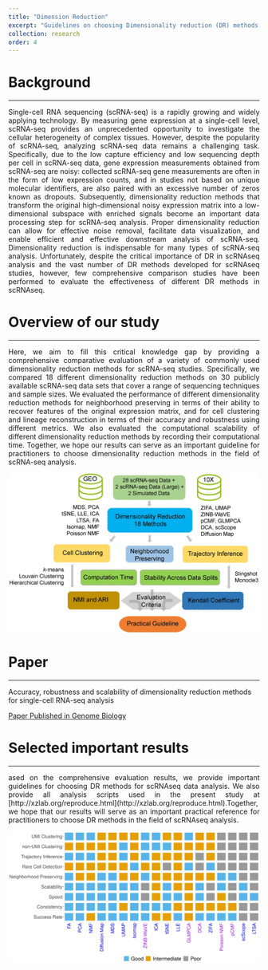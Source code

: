 ```yaml
---
title: "Dimension Reduction"
excerpt: "Guidelines on choosing Dimensionality reduction (DR) methods for scRNA-seq studies.<br/><img src='/images/DR_GB_2019_logo.jpeg' width='200'>"
collection: research
order: 4
---
```


# Background
------
<p style="text-align: justify">
Single-cell RNA sequencing (scRNA-seq) is a rapidly growing and widely applying technology. By measuring gene expression at a single-cell level, scRNA-seq provides an unprecedented opportunity to investigate the cellular heterogeneity of complex tissues. However, despite the popularity of scRNA-seq, analyzing scRNA-seq data remains a challenging task. Specifically, due to the low capture efficiency and low sequencing depth per cell in scRNA-seq data, gene expression measurements obtained from scRNA-seq are noisy: collected scRNA-seq gene measurements are often in the form of low expression counts, and in studies not based on unique molecular identifiers, are also paired with an excessive number of zeros known as dropouts. Subsequently, dimensionality reduction methods that transform the original high-dimensional noisy expression matrix into a low-dimensional subspace with enriched signals become an important data processing step for scRNA-seq analysis. Proper dimensionality reduction can allow for effective noise removal, facilitate data visualization, and enable efficient and effective downstream analysis of scRNA-seq. Dimensionality reduction is indispensable for many types of scRNA-seq analysis. Unfortunately, despite the critical importance of DR in scRNAseq analysis and the vast number of DR methods developed for scRNAseq studies, however, few comprehensive comparison studies have been performed to evaluate the effectiveness of different DR methods in scRNAseq.
</p>


# Overview of our study 
------
<p style="text-align: justify">
Here, we aim to fill this critical knowledge gap by providing a comprehensive comparative evaluation of a variety of commonly used dimensionality reduction methods for scRNA-seq studies. Specifically, we compared 18 different dimensionality reduction methods on 30 publicly available scRNA-seq data sets that cover a range of sequencing techniques and sample sizes. We evaluated the performance of different dimensionality reduction methods for neighborhood preserving in terms of their ability to recover features of the original expression matrix, and for cell clustering and lineage reconstruction in terms of their accuracy and robustness using different metrics. We also evaluated the computational scalability of different dimensionality reduction methods by recording their computational time. Together, we hope our results can serve as an important guideline for practitioners to choose dimensionality reduction methods in the field of scRNA-seq analysis.
</p>
<div style="text-align: center;">
  <img src="/images/DR_GB_2019.png" alt="drawing" width="500"/>
</div>


# Paper
------
Accuracy, robustness and scalability of dimensionality reduction methods for single-cell RNA-seq analysis

[Paper Published in Genome Biology](https://genomebiology.biomedcentral.com/articles/10.1186/s13059-019-1898-6)

# Selected important results
------
<p style="text-align: justify">
ased on the comprehensive evaluation results, we provide important guidelines for choosing DR methods for scRNAseq data analysis. We also provide all analysis scripts used in the present study at [http://xzlab.org/reproduce.html](http://xzlab.org/reproduce.html).Together, we hope that our results will serve as an important practical reference for practitioners to choose DR methods in the field of scRNAseq analysis.
</p>
<div style="text-align: center;">
  <img src="/images/DR_GB_2019_Figure5.png" alt="drawing" width="500"/>
</div>



